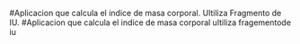 #Aplicacion que calcula el indice de masa corporal. Ultiliza Fragmento de IU.
#Aplicacion que calcula el indice de masa corporal ultiliza fragementode iu
